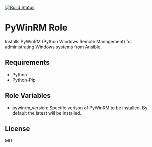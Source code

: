 [![Build Status](https://travis-ci.org/Geodan/ansible-pywinrm.svg?branch=master)](https://travis-ci.org/Geodan/ansible-pywinrm)

PyWinRM Role
=========

Installs PyWinRM (Python Windows Remote Management) for administrating Windows systems from Ansible.

Requirements
------------

* Python
* Python-Pip

Role Variables
--------------

* pywinrm_version: Specific verison of PyWinRM to be installed. By default the latest will be installed.

License
-------

MIT

